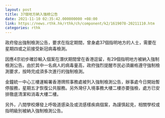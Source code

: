 ```yaml
---
layout: post
title: 37個地方納入強檢公告
date: 2021-11-10 02:35:42.000000000 +08:00
link: https://news.rthk.hk/rthk/ch/component/k2/1619078-20211110.htm
categories: rthk
---
```


政府發出強制檢測公告，要求在指定期間，曾身處37個指明地方的人士，需要在星期四或之前接受新冠病毒檢測。

因應4宗初步確診輸入個案在潛伏期間曾在香港逗留，有29個指明地方被納入強制檢測公告。由於其中一名病人的病毒量高，政府強烈提醒市民必須嚴格遵守強制檢測要求，按時完成須多次進行的強制檢測。

金鐘統一中心三樓運輸署香港牌照事務處被列入強制檢測公告，辦事處今日開始暫停服務，星期五才恢復公共服務。另外灣仔入境事務大樓二樓亦要強檢，處方已安排徹底清潔和消毒大樓二樓。

另外，八間學校爆發上呼吸道感染及或流感樣疾病個案，為謹慎起見，相關學校或指明級別被納入強制檢測公告。
